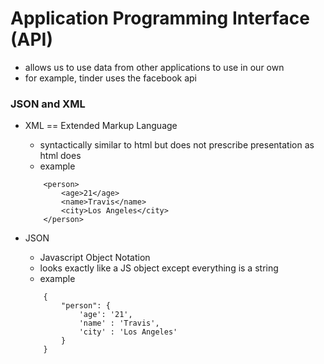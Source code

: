 # Application Programming Interface (API)

* allows us to use data from other applications to use in our own
* for example, tinder uses the facebook api


### JSON and XML

* XML == Extended Markup Language
    * syntactically similar to html but does not prescribe presentation as html does
    * example
    ```
        <person>
            <age>21</age>
            <name>Travis</name>
            <city>Los Angeles</city>
        </person>
    ```

* JSON
    * Javascript Object Notation
    * looks exactly like a JS object except everything is a string
    * example
    ```
        {
            "person": {
                'age': '21',
                'name' : 'Travis',
                'city' : 'Los Angeles'
            }
        }
    ```
